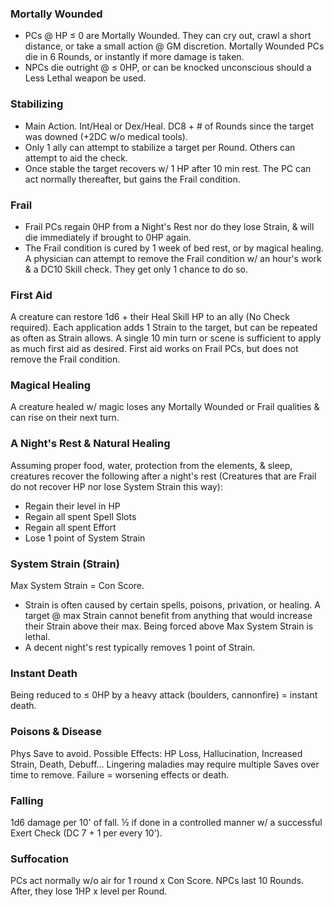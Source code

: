 ### Mortally Wounded
- PCs @ HP ≤ 0 are Mortally Wounded. They can cry out, crawl a short distance, or take a small action @ GM discretion. Mortally Wounded PCs die in 6 Rounds, or instantly if more damage is taken.
- NPCs die outright @ ≤ 0HP, or can be knocked unconscious should a Less Lethal weapon be used.

### Stabilizing
- Main Action. Int/Heal or Dex/Heal. DC8 + # of Rounds since the target was downed (+2DC w/o medical tools).
- Only 1 ally can attempt to stabilize a target per Round. Others can attempt to aid the check.
- Once stable the target recovers w/ 1 HP after 10 min rest. The PC can act normally thereafter, but gains the Frail condition.

### Frail
- Frail PCs regain 0HP from a Night's Rest nor do they lose Strain, & will die immediately if brought to 0HP again.
- The Frail condition is cured by 1 week of bed rest, or by magical healing. A physician can attempt to remove the Frail condition w/ an hour's work & a DC10 Skill check. They get only 1 chance to do so.

### First Aid
A creature can restore 1d6 + their Heal Skill HP to an ally (No Check required). Each application adds 1 Strain to the target, but can be repeated as often as Strain allows. A single 10 min turn or scene is sufficient to apply as much first aid as desired. First aid works on Frail PCs, but does not remove the Frail condition.

### Magical Healing
A creature healed w/ magic loses any Mortally Wounded or Frail qualities & can rise on their next turn.

### A Night's Rest & Natural Healing
Assuming proper food, water, protection from the elements, & sleep, creatures recover the following after a night's rest (Creatures that are Frail do not recover HP nor lose System Strain this way):

- Regain their level in HP
- Regain all spent Spell Slots
- Regain all spent Effort
- Lose 1 point of System Strain

### System Strain (Strain)
Max System Strain = Con Score.

- Strain is often caused by certain spells, poisons, privation, or healing. A target @ max Strain cannot benefit from anything that would increase their Strain above their max. Being forced above Max System Strain is lethal.
- A decent night's rest typically removes 1 point of Strain.

### Instant Death
Being reduced to ≤ 0HP by a heavy attack (boulders, cannonfire) = instant death.

### Poisons & Disease
Phys Save to avoid. Possible Effects: HP Loss, Hallucination, Increased Strain, Death, Debuff… Lingering maladies may require multiple Saves over time to remove. Failure = worsening effects or death.

### Falling
1d6 damage per 10' of fall. ½ if done in a controlled manner w/ a successful Exert Check (DC 7 + 1 per every 10').

### Suffocation
PCs act normally w/o air for 1 round x Con Score. NPCs last 10 Rounds. After, they lose 1HP x level per Round.